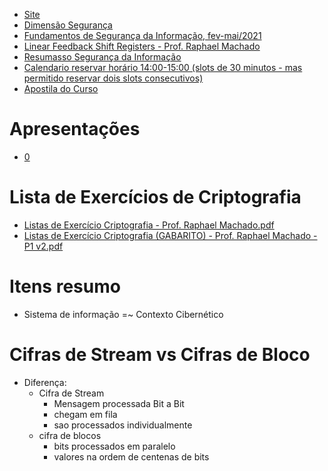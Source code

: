 * [Site](https://www.dimensaoseguranca.com.br/treinamentos/fundamentos-de-seguran%C3%A7a-da-informa%C3%A7%C3%A3o)
* [Dimensão Segurança](https://www.youtube.com/channel/UC_2UYiAnyV_zj3TD7rXCwNA)
* [Fundamentos de Segurança da Informação, fev-mai/2021](https://www.youtube.com/playlist?list=PLa0q1kbbcdAX3R_W840XJ3urM3tF4oOC_)
* [Linear Feedback Shift Registers - Prof. Raphael Machado](https://www.youtube.com/watch?v=9nnNqOQ9Aa4)
* [Resumasso Segurança da Informação](https://docs.google.com/document/d/1SZ3fWmOH7XQdFnsEGZcWN4Ka5LOSExCT30NpG0AVXMI/edit#)
* [Calendario reservar horário 14:00-15:00 (slots de 30 minutos - mas permitido reservar dois slots consecutivos)](https://calendar.google.com/calendar/u/0/selfsched?sstoken=UUZwSFRCa2hUd2tRfGRlZmF1bHR8MGI2NjhlNTI3OTJmMjY0ZDU5ODUxMDhkM2M4ZjMwYjA)
* [Apostila do Curso](https://drive.google.com/open?id=174k-eCT-LTghD3i3o0GquxHPgGvWNRvO&authuser=1)

# Apresentações
* [0](https://drive.google.com/open?id=1TVO6rOrMZklDztqVyfMgGyGUioP6bIdt&authuser=1)

# Lista de Exercícios de Criptografia
* [Listas de Exercício Criptografia - Prof. Raphael Machado.pdf](https://drive.google.com/open?id=1FmH7mDaX4jFGcVGn7eXU45xUg7l9aCmA&authuser=1)
* [Listas de Exercício Criptografia (GABARITO) - Prof. Raphael Machado - P1 v2.pdf](https://drive.google.com/open?id=1TeAxr4sKoJBGf7f8dIfWklpSSP-GIREr&authuser=1)


# Itens resumo
* Sistema de informação =~ Contexto Cibernético

# Cifras de Stream vs Cifras de Bloco
* Diferença:
    * Cifra de Stream
        * Mensagem processada Bit a Bit
        * chegam em fila
        * sao processados individualmente
    * cifra de blocos
        * bits processados em paralelo
        * valores na ordem de centenas de bits